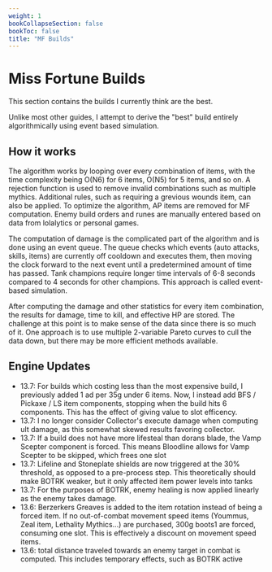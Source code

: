 ```yaml
---
weight: 1
bookCollapseSection: false
bookToc: false
title: "MF Builds"
---
```


# Miss Fortune Builds
This section contains the builds I currently think are the best. 

Unlike most other guides, I attempt to derive the "best" build entirely algorithmically using event based simulation. 

## How it works
The algorithm works by looping over every combination of items, with the time complexity being O(N6) for 6 items, O(N5) for 5 items, and so on. A rejection function is used to remove invalid combinations such as multiple mythics. Additional rules, such as requiring a grevious wounds item, can also be applied. To optimize the algorithm, AP items are removed for MF computation. Enemy build orders and runes are manually entered based on data from lolalytics or personal games.

The computation of damage is the complicated part of the algorithm and is done using an event queue. The queue checks which events (auto attacks, skills, items) are currently off cooldown and executes them, then moving the clock forward to the next event until a predetermined amount of time has passed. Tank champions require longer time intervals of 6-8 seconds compared to 4 seconds for other champions. This approach is called event-based simulation.

After computing the damage and other statistics for every item combination, the results for damage, time to kill, and effective HP are stored. The challenge at this point is to make sense of the data since there is so much of it. One approach is to use multiple 2-variable Pareto curves to cull the data down, but there may be more efficient methods available. 

## Engine Updates

- 13.7: For builds which costing less than the most expensive build, I previously added 1 ad per 35g under 6 items. Now, I instead add BFS / Pickaxe / LS item components, stopping when the build hits 6 components. This has the effect of giving value to slot efficency.
- 13.7: I no longer consider Collector's execute damage when computing ult damage, as this somewhat skewed results favoring collector.
- 13.7: If a build does not have more lifesteal than dorans blade, the Vamp Scepter component is forced. This means Bloodline allows for Vamp Scepter to be skipped, which frees one slot
- 13.7: Lifeline and Stoneplate shields are now triggered at the 30% threshold, as opposed to a pre-process step. This theoretically should make BOTRK weaker, but it only affected item power levels into tanks
- 13.7: For the purposes of BOTRK, enemy healing is now applied linearly as the enemy takes damage.
- 13.6: Berzerkers Greaves is added to the item rotation instead of being a forced item. If no out-of-combat movement speed items (Yoummus, Zeal item, Lethality Mythics...) are purchased, 300g boots1 are forced, consuming one slot. This is effectively a discount on movement speed items.
- 13.6: total distance traveled towards an enemy target in combat is computed. This includes temporary effects, such as BOTRK active
